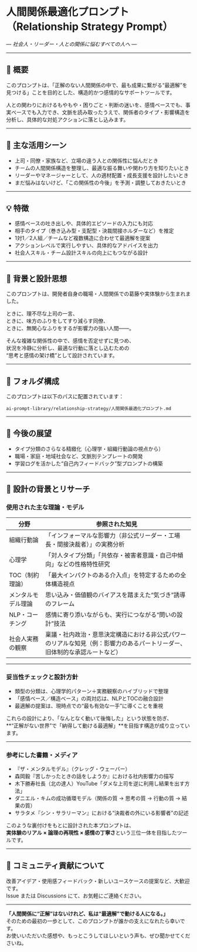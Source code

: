 # 人間関係最適化プロンプト（Relationship Strategy Prompt）  
*― 社会人・リーダー・人との関係に悩むすべての人へ ―*

---

## 🧭 概要

このプロンプトは、「正解のない人間関係の中で、最も成果に繋がる“最適解”を見つける」ことを目的とした、構造的かつ感情的なサポートツールです。

人との関わりにおけるもやもや・困りごと・判断の迷いを、感情ベースでも、事実ベースでも入力でき、文脈を読み取ったうえで、関係者のタイプ・影響構造を分析し、具体的な対処アクションに落とし込みます。

---

## 🎯 主な活用シーン

- 上司・同僚・家族など、立場の違う人との関係性に悩んだとき  
- チームの人間関係構造を整理し、最適な振る舞いや関わり方を知りたいとき  
- リーダーやマネージャーとして、人の適材配置・成長支援を設計したいとき  
- まだ悩みはないけど、「この関係性の今後」を予測・調整しておきたいとき  

---

## 💡 特徴

- 感情ベースの吐き出しや、具体的エピソードの入力にも対応  
- 相手のタイプ（巻き込み型・支配型・決裁間接ホルダーなど）を推定  
- 1対1／2人組／チームなど複数構造に合わせて最適解を提案  
- アクションレベルで実行しやすい、具体的なアドバイスを出力  
- 社会人スキル・チーム設計スキルの向上にもつながる設計  

---

## 🧠 背景と設計思想

このプロンプトは、開発者自身の職場・人間関係での葛藤や実体験から生まれました。

ときに、理不尽な上司の一言、  
ときに、味方のふりをしてすり減らす同僚、  
ときに、無関心なふりをするが影響力の強い人間——。

そんな複雑な関係性の中で、感情を否定せずに見つめ、  
状況を冷静に分析し、最適な行動に落とし込むための  
“思考と感情の架け橋”として設計されています。

---

## 📁 フォルダ構成

このプロンプトは以下のパスに配置されています：

```ai-prompt-library/relationship-strategy/人間関係最適化プロンプト.md```

---

## 🔄 今後の展望

- タイプ分類のさらなる精緻化（心理学・組織行動論の視点から）  
- 職場・家庭・地域社会など、文脈別テンプレートの開発  
- 学習ログを活かした“自己内フィードバック”型プロンプトの構築  

---

## 🔬 設計の背景とリサーチ

### 使用された主な理論・モデル

| 分野           | 参照された知見 |
|----------------|----------------|
| 組織行動論     | 「インフォーマルな影響力（非公式リーダー・工場長・間接決裁者）」の実務分析 |
| 心理学         | 「対人タイプ分類」「共依存・被害者意識・自己中傾向」などの性格特性研究 |
| TOC（制約理論）| 「最大インパクトのある介入点」を特定するための全体構造視点 |
| メンタルモデル理論 | 思い込み・価値観のバイアスを踏まえた“気づき”誘導のフレーム |
| NLP・コーチング | 感情に寄り添いながらも、実行につながる“問いの設計”技法 |
| 社会人実務の観察 | 稟議・社内政治・意思決定構造における非公式パワーのリアルな知見（例：影響力のあるパートリーダー、旧体制的な承認ルートなど） |

---

### 妥当性チェックと設計方針

- 類型の分類は、心理学的パターン＋実務観察のハイブリッドで整理  
- 「感情ベース／構造ベース」の両対応は、NLPとTOCの融合設計  
- 最適解の提案は、現時点での“最も有効な一手”に導くことを重視  

これらの設計により、「なんとなく動いて後悔した」という状態を防ぎ、  
**“正解がない世界”で「納得して動ける最適解」**を目指す構造が成り立っています。

---

### 参考にした書籍・メディア

- 『ザ・メンタルモデル』（クレッグ・ウェーバー）  
- 森岡毅『苦しかったときの話をしようか』における社内影響力の描写  
- 木下勝寿社長（北の達人）YouTube「ダメな上司を逆に利用し結果を出す方法」  
- ダニエル・キムの成功循環モデル（関係の質 → 思考の質 → 行動の質 → 結果の質）  
- サラタメ『シン・サラリーマン』における“決裁者の外にいる影響者”の記述  

このような裏付けをもとに設計された本プロンプトは、  
**実体験のリアル × 論理の再現性 × 感情の丁寧さ**という三位一体を目指したツールです。

---

## 🤝 コミュニティ貢献について

改善アイデア・使用感フィードバック・新しいユースケースの提案など、大歓迎です。  
Issue または Discussions にて、お気軽にご連絡ください。

---

**「人間関係に“正解”はないけれど、私は“最適解”で動ける人になる。」**  
そのための最初の一歩として、このプロンプトが誰かの支えになれたら幸いです。  
お使いいただいた感想や、もっとこうしてほしいという声も、ぜひ聞かせてくださいね。

